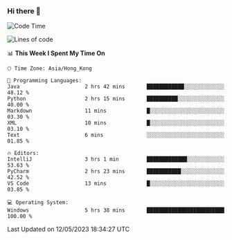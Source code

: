 ### Hi there 👋

<!--
**RoiexLee/RoiexLee** is a ✨ _special_ ✨ repository because its `README.md` (this file) appears on your GitHub profile.

Here are some ideas to get you started:

- 🔭 I’m currently working on ...
- 🌱 I’m currently learning ...
- 👯 I’m looking to collaborate on ...
- 🤔 I’m looking for help with ...
- 💬 Ask me about ...
- 📫 How to reach me: ...
- 😄 Pronouns: ...
- ⚡ Fun fact: ...
-->

<!--START_SECTION:waka-->
![Code Time](http://img.shields.io/badge/Code%20Time-261%20hrs%208%20mins-blue)

![Lines of code](https://img.shields.io/badge/From%20Hello%20World%20I%27ve%20Written-40.0%20thousand%20lines%20of%20code-blue)

📊 **This Week I Spent My Time On** 

```text
🕑︎ Time Zone: Asia/Hong_Kong

💬 Programming Languages: 
Java                     2 hrs 42 mins       ████████████░░░░░░░░░░░░░   48.12 % 
Python                   2 hrs 15 mins       ██████████░░░░░░░░░░░░░░░   40.00 % 
Markdown                 11 mins             █░░░░░░░░░░░░░░░░░░░░░░░░   03.30 % 
XML                      10 mins             █░░░░░░░░░░░░░░░░░░░░░░░░   03.10 % 
Text                     6 mins              ░░░░░░░░░░░░░░░░░░░░░░░░░   01.85 % 

🔥 Editors: 
IntelliJ                 3 hrs 1 min         █████████████░░░░░░░░░░░░   53.63 % 
PyCharm                  2 hrs 23 mins       ███████████░░░░░░░░░░░░░░   42.52 % 
VS Code                  13 mins             █░░░░░░░░░░░░░░░░░░░░░░░░   03.85 % 

💻 Operating System: 
Windows                  5 hrs 38 mins       █████████████████████████   100.00 % 
```


 Last Updated on 12/05/2023 18:34:27 UTC
<!--END_SECTION:waka-->
